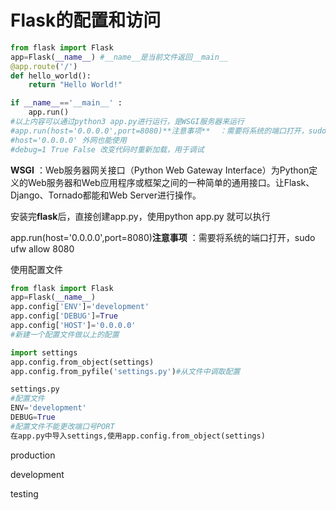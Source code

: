 # Flask的配置和访问

```python
from flask import Flask
app=Flask(__name__) #__name__是当前文件返回__main__
@app.route('/')
def hello_world():
    return "Hello World!"

if __name__=='__main__' :
    app.run()
#以上内容可以通过python3 app.py进行运行，是WSGI服务器来运行
#app.run(host='0.0.0.0',port=8080)**注意事项**  ：需要将系统的端口打开，sudo ufw allow 8080
#host='0.0.0.0' 外网也能使用
#debug=1 True False 改变代码时重新加载，用于调试
```

**WSGI** ：Web服务器网关接口（Python Web Gateway Interface）为Python定义的Web服务器和Web应用程序或框架之间的一种简单的通用接口。让Flask、Django、Tornado都能和Web Server进行操作。

安装完**flask**后，直接创建app.py，使用python app.py 就可以执行

app.run(host='0.0.0.0',port=8080)**注意事项**  ：需要将系统的端口打开，sudo ufw allow 8080

使用配置文件

```python
from flask import Flask
app=Flask(__name__)
app.config['ENV']='development'
app.config['DEBUG']=True
app.config['HOST']='0.0.0.0'
#新建一个配置文件做以上的配置

import settings
app.config.from_object(settings)
app.config.from_pyfile('settings.py')#从文件中调取配置
```

```python
settings.py
#配置文件
ENV='development'
DEBUG=True
#配置文件不能更改端口号PORT
在app.py中导入settings,使用app.config.from_object(settings)
```



production

development

testing 



